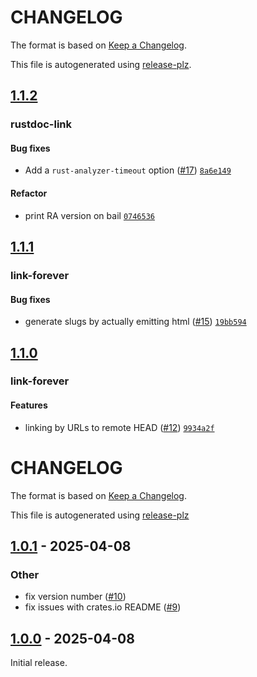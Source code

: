 # CHANGELOG

The format is based on [Keep a Changelog](https://keepachangelog.com/en/1.0.0/).

This file is autogenerated using [release-plz](https://release-plz.dev).

## [1.1.2](https://github.com/tonywu6/mdbookkit/compare/mdbookkit-v1.1.1...mdbookkit-v1.1.2)

### rustdoc-link

#### <!-- 1 --> Bug fixes

- Add a `rust-analyzer-timeout` option ([#17](https://github.com/tonywu6/mdbookkit/pull/17)) [`8a6e149`](https://github.com/tonywu6/mdbookkit/commit/8a6e1497298fa099ed3282fa603c10e7eb90000c)

#### <!-- 2 --> Refactor

- print RA version on bail [`0746536`](https://github.com/tonywu6/mdbookkit/commit/0746536cecb0a403d37121db43ca8ecc9c3871ee)

## [1.1.1](https://github.com/tonywu6/mdbookkit/compare/mdbookkit-v1.1.0...mdbookkit-v1.1.1)

### link-forever

#### <!-- 1 --> Bug fixes

- generate slugs by actually emitting html ([#15](https://github.com/tonywu6/mdbookkit/pull/15)) [`19bb594`](https://github.com/tonywu6/mdbookkit/commit/19bb594362ba57bb9bf6714ba7ac7cbadd6e2326)

## [1.1.0](https://tonywu6.github.com/tonywu6/mdbookkit/compare/mdbookkit-v1.0.1...mdbookkit-v1.1.0)

### link-forever

#### <!-- 0 --> Features

- linking by URLs to remote HEAD ([#12](https://tonywu6.github.com/tonywu6/mdbookkit/pull/12)) [`9934a2f`](https://tonywu6.github.com/tonywu6/mdbookkit/commit/9934a2fe2deedd6761104f16232f9a8018b4d26b)

# CHANGELOG

The format is based on [Keep a Changelog](https://keepachangelog.com/en/1.0.0/).

This file is autogenerated using [release-plz](https://release-plz.dev)

## [1.0.1](https://github.com/tonywu6/mdbookkit/compare/mdbookkit-v1.0.0...mdbookkit-v1.0.1) - 2025-04-08

### Other

- fix version number ([#10](https://github.com/tonywu6/mdbookkit/pull/10))
- fix issues with crates.io README ([#9](https://github.com/tonywu6/mdbookkit/pull/9))

## [1.0.0](https://tonywu6.github.com/tonywu6/mdbookkit/releases/tag/mdbookkit-v1.0.0) - 2025-04-08

Initial release.

